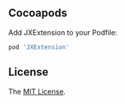 ## Cocoapods
Add JXExtension to your Podfile:
``` ruby
pod 'JXExtension'
```
## License
The [MIT License](LICENSE).